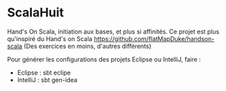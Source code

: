 ScalaHuit
=========

Hand's On Scala, initiation aux bases, et plus si affinités.
Ce projet est plus qu'inspiré du Hand's on Scala https://github.com/flatMapDuke/handson-scala
(Des exercices en moins, d'autres différents)

Pour générer les configurations des projets Eclipse ou IntelliJ, faire : 
- Eclipse : sbt eclipe
- IntelliJ : sbt gen-idea